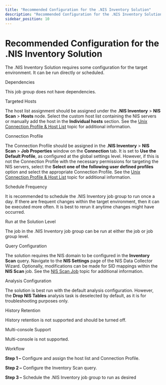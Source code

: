 ```yaml
---
title: "Recommended Configuration for the .NIS Inventory Solution"
description: "Recommended Configuration for the .NIS Inventory Solution"
sidebar_position: 10
---
```


# Recommended Configuration for the .NIS Inventory Solution

The .NIS Inventory Solution requires some configuration for the target environment. It can be run
directly or scheduled.

Dependencies

This job group does not have dependencies.

Targeted Hosts

The host list assignment should be assigned under the **.NIS Inventory** > **NIS Scan** > **Hosts**
node. Select the custom host list containing the NIS servers or manually add the host in the
**Individual hosts** section. See the
[Unix Connection Profile & Host List](/docs/accessanalyzer/11.6/admin/datacollector/nis/configurejob.md)
topic for additional information.

Connection Profile

The Connection Profile should be assigned in the **.NIS Inventory** > **NIS Scan** > **Job
Properties** window on the **Connection** tab. It is set to **Use the Default Profile**, as
configured at the global settings level. However, if this is not the Connection Profile with the
necessary permissions for targeting the NIS servers, select the **Select one of the following user
defined profiles** option and select the appropriate Connection Profile. See the
[Unix Connection Profile & Host List](/docs/accessanalyzer/11.6/admin/datacollector/nis/configurejob.md)
topic for additional information.

Schedule Frequency

It is recommended to schedule the .NIS Inventory job group to run once a day. If there are frequent
changes within the target environment, then it can be executed more often. It is best to rerun it
anytime changes might have occurred.

Run at the Solution Level

The job in the .NIS Inventory job group can be run at either the job or job group level.

Query Configuration

The solution requires the NIS domain to be configured in the **Inventory Scan** query. Navigate to
the **NIS Settings** page of the NIS Data Collector Wizard. Optionally, modifications can be made
for SID mappings within the **NIS Scan** job. See the
[NIS Scan Job](/docs/accessanalyzer/11.6/solutions/nisinventory/nis_scan.md) topic
for additional information.

Analysis Configuration

The solution is best run with the default analysis configuration. However, the **Drop NIS Tables**
analysis task is deselected by default, as it is for troubleshooting purposes only.

History Retention

History retention is not supported and should be turned off.

Multi-console Support

Multi-console is not supported.

Workflow

**Step 1 –** Configure and assign the host list and Connection Profile.

**Step 2 –** Configure the Inventory Scan query.

**Step 3 –** Schedule the .NIS Inventory job group to run as desired
